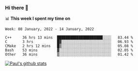 ### Hi there 👋

📊 **This week I spent my time on**
<!--START_SECTION:waka-->
```text
Week: 08 January, 2022 - 14 January, 2022

C++     36 hrs 13 mins  █████████████████████░░░░   83.44 % 
C       3 hrs           █▓░░░░░░░░░░░░░░░░░░░░░░░   06.93 % 
CMake   2 hrs 12 mins   █▒░░░░░░░░░░░░░░░░░░░░░░░   05.08 % 
Bash    53 mins         ▓░░░░░░░░░░░░░░░░░░░░░░░░   02.05 % 
Other   36 mins         ▒░░░░░░░░░░░░░░░░░░░░░░░░   01.42 % 
```
<!--END_SECTION:waka-->


[![Paul's github stats](https://github-readme-stats.vercel.app/api?username=mickeyouyou&theme=dracula&show_icons=true)](https://github.com/anuraghazra/github-readme-stats)
